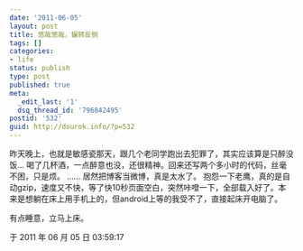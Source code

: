 ```yaml
---
date: '2011-06-05'
layout: post
title: 悠哉悠哉，辗转反侧
tags: []
categories:
- life
status: publish
type: post
published: true
meta:
  _edit_last: '1'
  dsq_thread_id: '796842495'
postid: '532'
guid: http://dourok.info/?p=532
---
```

昨天晚上，也就是敏感瓷那天，跟几个老同学跑出去犯罪了，其实应该算是只醉没饭…
喝了几杯酒，一点醉意也没，还很精神。回来还写两个多小时的代码，丝毫不困，只是烦。
…… 居然把博客当微博，真是太水了。
抱怨一下老鹰，真的是自动gzip，速度又不快，等了快10秒页面空白，突然咔噔一下，全部载入好了。本来是想躺在床上用手机上的，但android上等的我受不了，直接起床开电脑了。

有点睡意，立马上床。

于 2011 年 06 月 05 日 03:59:17
